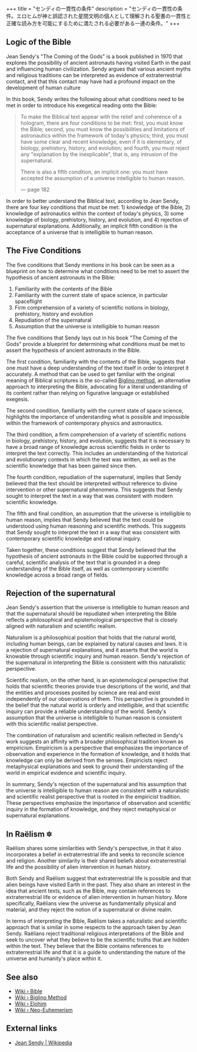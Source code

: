 +++
title = "センディの一貫性の条件"
description = "センディの一貫性の条件。エロヒムが神と誤認された星間文明の個人として理解される聖書の一貫性と正確な読み方を可能にするために満たされる必要がある一連の条件。"
+++

## Logic of the Bible

Jean Sendy's "The Coming of the Gods" is a book published in 1970 that explores the possibility of ancient astronauts having visited Earth in the past and influencing human civilization. Sendy argues that various ancient myths and religious traditions can be interpreted as evidence of extraterrestrial contact, and that this contact may have had a profound impact on the development of human culture

In this book, Sendy writes the following about what conditions need to be met in order to introduce his exegetical reading onto the Bible:

> To make the Biblical text appear with the relief and coherence of a hologram, there are four conditions to be met: first, you must know the Bible; second, you must know the possibilities and limitations of astronautics within the framework of today's physics; third, you must have some clear and recent knowledge, even if it is elementary, of biology, prehistory, history, and evolution; and fourth, you must reject any "explanation by the inexplicable", that is, any intrusion of the supernatural.
>
> There is also a fifth condition, an implicit one: you must have accepted the assumption of a universe intelligible to human reason.
>
> — page 182

In order to better understand the Biblical text, according to Jean Sendy, there are four key conditions that must be met: 1) knowledge of the Bible, 2) knowledge of astronautics within the context of today's physics, 3) some knowledge of biology, prehistory, history, and evolution, and 4) rejection of supernatural explanations. Additionally, an implicit fifth condition is the acceptance of a universe that is intelligible to human reason.

## The Five Conditions

The five conditions that Sendy mentions in his book can be seen as a blueprint on how to determine what conditions need to be met to assert the hypothesis of ancient astronauts in the Bible:

1. Familiarity with the contents of the Bible
2. Familiarity with the current state of space science, in particular spaceflight
3. Firm comprehension of a variety of scientific notions in biology, prehistory, history and evolution
4. Repudiation of the supernatural
5. Assumption that the universe is intelligible to human reason

The five conditions that Sendy lays out in his book "The Coming of the Gods" provide a blueprint for determining what conditions must be met to assert the hypothesis of ancient astronauts in the Bible.

The first condition, familiarity with the contents of the Bible, suggests that one must have a deep understanding of the text itself in order to interpret it accurately. A method that can be used to get familiar with the original meaning of Biblical scriptures is the so-called [Biglino method](../../wiki/biglino-method/), an alternative approach to interpreting the Bible, advocating for a literal understanding of its content rather than relying on figurative language or established exegesis.

The second condition, familiarity with the current state of space science, highlights the importance of understanding what is possible and impossible within the framework of contemporary physics and astronautics.

The third condition, a firm comprehension of a variety of scientific notions in biology, prehistory, history, and evolution, suggests that it is necessary to have a broad range of knowledge across scientific fields in order to interpret the text correctly. This includes an understanding of the historical and evolutionary contexts in which the text was written, as well as the scientific knowledge that has been gained since then.

The fourth condition, repudiation of the supernatural, implies that Sendy believed that the text should be interpreted without reference to divine intervention or other supernatural phenomena. This suggests that Sendy sought to interpret the text in a way that was consistent with modern scientific knowledge.

The fifth and final condition, an assumption that the universe is intelligible to human reason, implies that Sendy believed that the text could be understood using human reasoning and scientific methods. This suggests that Sendy sought to interpret the text in a way that was consistent with contemporary scientific knowledge and rational inquiry.

Taken together, these conditions suggest that Sendy believed that the hypothesis of ancient astronauts in the Bible could be supported through a careful, scientific analysis of the text that is grounded in a deep understanding of the Bible itself, as well as contemporary scientific knowledge across a broad range of fields.

## Rejection of the supernatural

Jean Sendy's assertion that the universe is intelligible to human reason and that the supernatural should be repudiated when interpreting the Bible reflects a philosophical and epistemological perspective that is closely aligned with naturalism and scientific realism.

Naturalism is a philosophical position that holds that the natural world, including human beings, can be explained by natural causes and laws. It is a rejection of supernatural explanations, and it asserts that the world is knowable through scientific inquiry and human reason. Sendy's rejection of the supernatural in interpreting the Bible is consistent with this naturalistic perspective.

Scientific realism, on the other hand, is an epistemological perspective that holds that scientific theories provide true descriptions of the world, and that the entities and processes posited by science are real and exist independently of our observations of them. This perspective is grounded in the belief that the natural world is orderly and intelligible, and that scientific inquiry can provide a reliable understanding of the world. Sendy's assumption that the universe is intelligible to human reason is consistent with this scientific realist perspective.

The combination of naturalism and scientific realism reflected in Sendy's work suggests an affinity with a broader philosophical tradition known as empiricism. Empiricism is a perspective that emphasizes the importance of observation and experience in the formation of knowledge, and it holds that knowledge can only be derived from the senses. Empiricists reject metaphysical explanations and seek to ground their understanding of the world in empirical evidence and scientific inquiry.

In summary, Sendy's rejection of the supernatural and his assumption that the universe is intelligible to human reason are consistent with a naturalistic and scientific realist perspective that is rooted in the empiricist tradition. These perspectives emphasize the importance of observation and scientific inquiry in the formation of knowledge, and they reject metaphysical or supernatural explanations.

## In Raëlism 🔯

Raëlism shares some similarities with Sendy's perspective, in that it also incorporates a belief in extraterrestrial life and seeks to reconcile science and religion. Another similarity is their shared beliefs about extraterrestrial life and the possibility of alien intervention in human history.

Both Sendy and Raëlism suggest that extraterrestrial life is possible and that alien beings have visited Earth in the past. They also share an interest in the idea that ancient texts, such as the Bible, may contain references to extraterrestrial life or evidence of alien intervention in human history. More specifically, Raëlians view the universe as fundamentally physical and material, and they reject the notion of a supernatural or divine realm.

In terms of interpreting the Bible, Raëlism takes a naturalistic and scientific approach that is similar in some respects to the approach taken by Jean Sendy. Raëlians reject traditional religious interpretations of the Bible and seek to uncover what they believe to be the scientific truths that are hidden within the text. They believe that the Bible contains references to extraterrestrial life and that it is a guide to understanding the nature of the universe and humanity's place within it.

## See also

- [Wiki › Bible](../../wiki/bible/)
- [Wiki › Biglino Method](../../wiki/biglino-method/)
- [Wiki › Elohim](../../wiki/elohim/)
- [Wiki › Neo-Euhemerism](../../wiki/neo-euhemerism/)

## External links

- [Jean Sendy | Wikipedia](https://en.wikipedia.org/wiki/Jean_Sendy)